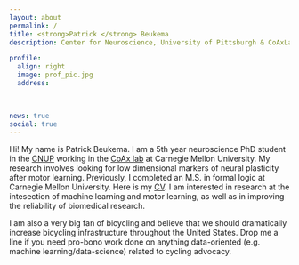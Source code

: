 ```yaml
---
layout: about
permalink: /
title: <strong>Patrick </strong> Beukema
description: Center for Neuroscience, University of Pittsburgh & CoAxLab, Carnegie Mellon University

profile:
  align: right
  image: prof_pic.jpg
  address: 
   
    

news: true
social: true
---
```


Hi! My name is Patrick Beukema. I am a 5th year neuroscience PhD student in the [CNUP](http://cnup.neurobio.pitt.edu) working in the [CoAx lab](http://www.psy.cmu.edu/~coaxlab/) at Carnegie Mellon University. My research involves looking for low dimensional markers of neural plasticity after motor learning. Previously, I completed an M.S. in formal logic at Carnegie Mellon University. Here is my [CV](http://nbviewer.jupyter.org/github/pbeukema/pbeukema.github.io/blob/master/resume.pdf). I am interested in research at the intesection of machine learning and motor learning, as well as in improving the reliability of biomedical research. 

I am also a very big fan of bicycling and believe that we should dramatically increase bicycling infrastructure throughout the United States. Drop me a line if you need pro-bono work done on anything data-oriented (e.g. machine learning/data-science) related to cycling advocacy.  

